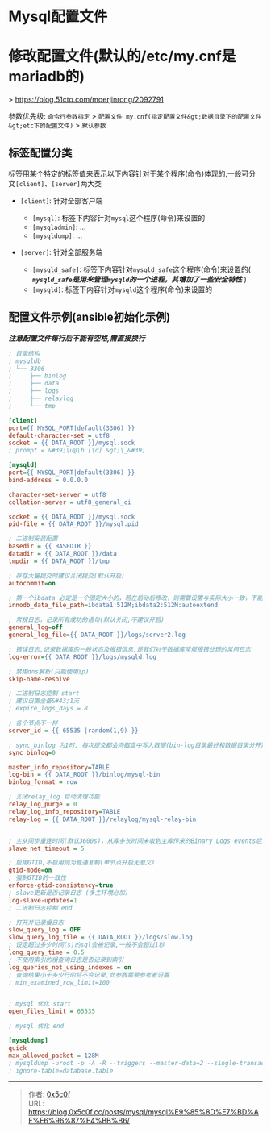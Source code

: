 # Mysql配置文件


# 修改配置文件(默认的/etc/my.cnf是mariadb的)
&gt; https://blog.51cto.com/moerjinrong/2092791  


参数优先级: `命令行参数指定` &gt; `配置文件 my.cnf(指定配置文件&gt;数据目录下的配置文件&gt;etc下的配置文件)` &gt; `默认参数`  
## 标签配置分类
标签用某个特定的标签值来表示以下内容针对于某个程序(命令)体现的,一般可分文`[client]`、`[server]`两大类  
- `[client]`: 针对全部客户端 
  - `[mysql]`: 标签下内容针对`mysql`这个程序(命令)来设置的
  - `[mysqladmin]`: ...  
  - `[mysqldump]`: ...   

- `[server]`: 针对全部服务端 
  - `[mysqld_safe]`: 标签下内容针对`mysqld_safe`这个程序(命令)来设置的( ***`mysqld_safe`是用来管理`mysqld`的一个进程，其增加了一些安全特性*** )  
  - `[mysqld]`: 标签下内容针对`mysqld`这个程序(命令)来设置的  

## 配置文件示例(ansible初始化示例)
***注意配置文件每行后不能有空格,需直接换行***  
```ini
; 目录结构
; mysqldb
; └── 3306
;     ├── binlog
;     ├── data
;     ├── logs
;     ├── relaylog
;     └── tmp

[client]
port={{ MYSQL_PORT|default(3306) }}
default-character-set = utf8
socket = {{ DATA_ROOT }}/mysql.sock
; prompt = &#39;\u@\h [\d] &gt;\_&#39;

[mysqld]
port={{ MYSQL_PORT|default(3306) }}
bind-address = 0.0.0.0

character-set-server = utf8
collation-server = utf8_general_ci

socket = {{ DATA_ROOT }}/mysql.sock
pid-file = {{ DATA_ROOT }}/mysql.pid

; 二进制安装配置
basedir = {{ BASEDIR }}
datadir = {{ DATA_ROOT }}/data
tmpdir = {{ DATA_ROOT }}/tmp

; 存在大量提交时建议关闭提交(默认开启)
autocommit=on

; 第一个ibdata 必定是一个固定大小的，若在启动后修改，则需要设置与实际大小一致，不能多也不能少，第二个则不受限制(默认是下12M)
innodb_data_file_path=ibdata1:512M;ibdata2:512M:autoextend

; 常规日志，记录所有成功的语句(默认关闭,不建议开启)
general_log=off
general_log_file={{ DATA_ROOT }}/logs/server2.log

; 错误日志,记录数据库的一般状态及报错信息,是我们对于数据库常规报错处理的常用日志
log-error={{ DATA_ROOT }}/logs/mysqld.log

; 禁用dns解析(只能使用ip)
skip-name-resolve

; 二进制日志控制 start
; 建议设置全备&#43;1天
; expire_logs_days = 8

; 各个节点不一样 
server_id = {{ 65535 |random(1,9) }}

; sync_binlog 为1时, 每次提交都会向磁盘中写入数据(bin-log目录最好和数据目录分开),最安全但是性能损耗最大,不建议开启 
sync_binlog=0

master_info_repository=TABLE
log-bin = {{ DATA_ROOT }}/binlog/mysql-bin
binlog_format = row

; 关闭relay_log 自动清理功能 
relay_log_purge = 0
relay_log_info_repository=TABLE
relay-log = {{ DATA_ROOT }}/relaylog/mysql-relay-bin


; 主从同步重连时间(默认3600s)，从库多长时间未收到主库传来的Binary Logs events后从而判定超时,slaveIO线程重连,越频繁建议设置越小
slave_net_timeout = 5

; 启用GTID,不启用则为普通复制(单节点开启无意义) 
gtid-mode=on 
; 强制GTID的一致性
enforce-gtid-consistency=true
; slave更新是否记录日志 (多主环境必加) 
log-slave-updates=1
; 二进制日志控制 end

; 打开并记录慢日志
slow_query_log = OFF
slow_query_log_file = {{ DATA_ROOT }}/logs/slow.log
; 设定超过多少时间(s)的sql会被记录,一般不会超过1秒
long_query_time = 0.5
; 不使用索引的慢查询日志是否记录到索引
log_queries_not_using_indexes = on
; 查询结果小于多少行的将不会记录,此参数需要参考者设置  
; min_examined_row_limit=100


; mysql 优化 start
open_files_limit = 65535

; mysql 优化 end

[mysqldump]
quick
max_allowed_packet = 128M
; mysqldump -uroot -p -A -R --triggers --master-data=2 --single-transaction|gzip &gt; /backup/all_$(date &#43;&#34;%F-%T&#34;).sql.gz 
; ignore-table=database.table
```

---

> 作者: [0x5c0f](https://blog.0x5c0f.cc)  
> URL: https://blog.0x5c0f.cc/posts/mysql/mysql%E9%85%8D%E7%BD%AE%E6%96%87%E4%BB%B6/  

